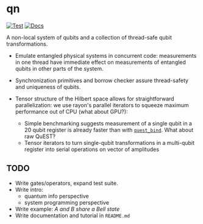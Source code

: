 # qn

[![Test](https://github.com/marek-miller/qn/actions/workflows/test.yml/badge.svg?branch=main)](https://github.com/marek-miller/qn/actions/workflows/test.yml)
[![Docs](https://github.com/marek-miller/qn/actions/workflows/docs.yml/badge.svg?branch=main)](https://github.com/marek-miller/qn/actions/workflows/docs.yml)

A non-local system of qubits and a collection of thread-safe qubit
transformations.

- Emulate entangled physical systems in concurrent code: measurements in one
  thread have immediate effect on measurements of entangled qubits in other
  parts of the system.
- Synchronization primitives and borrow checker assure thread-safety and
  uniqueness of qubits.
- Tensor structure of the Hilbert space allows for straightforward
  parallelization: we use rayon's parallel iterators to squeeze maximum
  performance out of CPU (what about GPU?):

  - Simple benchmarking suggests measurement of a single qubit in a 20 qubit
    register is already faster than with
    [`quest_bind`](https://github.com/marek-miller/quest-bind.git). What about
    raw QuEST?
  - Tensor iterators to turn single-qubit transformations in a multi-qubit register
    into serial operations on vector of amplitudes

## TODO

- Write gates/operators, expand test suite.
- Write intro:
  - quantum info perspective
  - system programming perspective
- Write example: _A and B share a Bell state_
- Write documentation and tutorial in `README.md`
